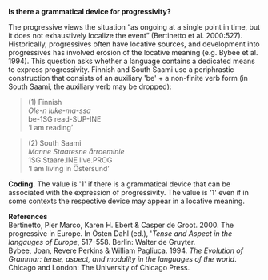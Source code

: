 **Is there a grammatical device for progressivity?**

The progressive views the situation “as ongoing at a single point in time, but it does not exhaustively localize the event” (Bertinetto et al. 2000:527). Historically, progressives often have locative sources, and development into progressives has involved erosion of the locative meaning (e.g. Bybee et al. 1994). This question asks whether a language contains a dedicated means to express progressivity. Finnish and South Saami use a periphrastic construction that consists of an auxiliary 'be' + a non-finite verb form (in South Saami, the auxiliary verb may be dropped):

>(1) Finnish<br/>
>*Ole-n luke-ma-ssa*<br/>
>be-1SG read-SUP-INE<br/>
>‘I am reading’

>(2) South Saami<br/> 
>*Manne Staaresne årroeminie*<br/>
>1SG Staare.INE live.PROG<br/> 
>‘I am living in Östersund’

**Coding.** The value is '1' if there is a grammatical device that can be associated with the expression of progressivity. The value is '1' even if in some contexts the respective device may appear in a locative meaning.

**References**<br/>
Bertinetto, Pier Marco, Karen H. Ebert & Casper de Groot. 2000. The progressive in Europe. In Östen Dahl (ed.), '*Tense and Aspect in the langauges of Europe*, 517–558. Berlin: Walter de Gruyter.<br/>
Bybee, Joan, Revere Perkins & William Pagliuca. 1994. *The Evolution of Grammar: tense, aspect, and modality in the languages of the world*. Chicago and London: The University of Chicago Press.
